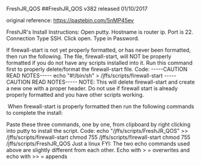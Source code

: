 FreshJR_QOS
##FreshJR_QOS v382 released 01/10/2017

original reference: https://pastebin.com/5nMP45ev

FreshJR's Install Instructions:
<verbatim>
Open putty. Hostname is router ip. Port is 22. Connection Type SSH. Click open. Type in Password.

If firewall-start is not yet properly formatted, or has never been formatted, then run the following.
The file, firewall-start, will NOT be properly formatted if you do not have any scripts installed into it.
Run this command first to properly delete/format the firewall-start file.
Code:
-----CAUTION READ NOTES-----
echo "#!/bin/sh" > /jffs/scripts/firewall-start
-----CAUTION READ NOTES-----
NOTE: This will delete firewall-start and create a new one with a proper header. Do not use if firewall start is already properly formatted and you have other scripts working.

​
When firewall-start is properly formatted then run the following commands to complete the install:

Paste these three commands, one by one, from clipboard by right clicking into putty to install the script.
Code:
echo "/jffs/scripts/FreshJR_QOS" >> /jffs/scripts/firewall-start
chmod 755 /jffs/scripts/firewall-start
chmod 755 /jffs/scripts/FreshJR_QOS
Just a linux FYI: The two echo commands used above are slightly different from each other.
Echo with > = overwrites and echo with >> = appends
</verbatim>
